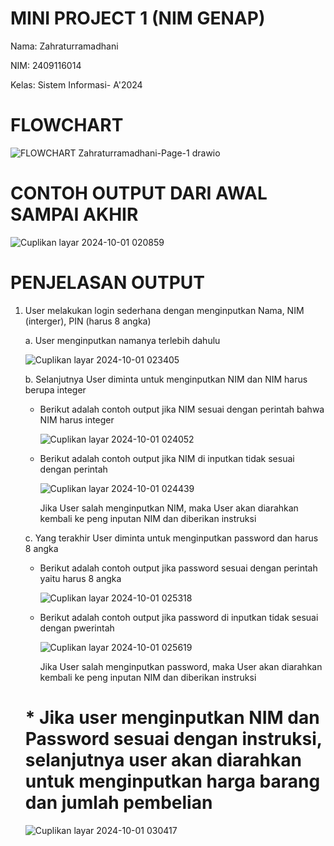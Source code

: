 # MINI PROJECT 1 (NIM GENAP)

Nama: Zahraturramadhani

NIM: 2409116014

Kelas: Sistem Informasi- A'2024


# FLOWCHART
![FLOWCHART Zahraturramadhani-Page-1 drawio](https://github.com/user-attachments/assets/5a18634e-e3da-4237-a736-3b20b10a2c01)

# CONTOH OUTPUT DARI AWAL SAMPAI AKHIR
![Cuplikan layar 2024-10-01 020859](https://github.com/user-attachments/assets/64278195-52e6-49e0-99f5-3b2acf552b37)

# PENJELASAN OUTPUT
1. User melakukan login sederhana dengan menginputkan Nama, NIM (interger), PIN (harus 8 angka)
   
   a. User menginputkan namanya terlebih dahulu
   
   ![Cuplikan layar 2024-10-01 023405](https://github.com/user-attachments/assets/09c20a97-2ccd-47e4-af7d-25c5d9ece513)

   b. Selanjutnya User diminta untuk menginputkan NIM dan NIM harus berupa integer

   * Berikut adalah contoh output jika NIM sesuai dengan perintah bahwa NIM harus integer
   
     ![Cuplikan layar 2024-10-01 024052](https://github.com/user-attachments/assets/0e58885e-d306-41ba-a731-b163c5e4d267)

   * Berikut adalah contoh output jika NIM di inputkan tidak sesuai dengan perintah
   
     ![Cuplikan layar 2024-10-01 024439](https://github.com/user-attachments/assets/20e5e659-a1ee-4856-832d-5ce234eaa51b)

     Jika User salah menginputkan NIM, maka User akan diarahkan kembali ke peng inputan NIM dan diberikan instruksi
     
   c. Yang terakhir User diminta untuk menginputkan password dan harus 8 angka

   * Berikut adalah contoh output jika password sesuai dengan perintah yaitu harus 8 angka

     ![Cuplikan layar 2024-10-01 025318](https://github.com/user-attachments/assets/cfb61b8c-fdfb-4474-a033-04e19ddc8d32)

   * Berikut adalah contoh output jika password di inputkan tidak sesuai dengan pwerintah

     ![Cuplikan layar 2024-10-01 025619](https://github.com/user-attachments/assets/f90380ed-7fb2-498a-b511-791aa592ec64)

     Jika User salah menginputkan password, maka User akan diarahkan kembali ke peng inputan NIM dan diberikan instruksi

   # * Jika user menginputkan NIM dan Password sesuai dengan instruksi, selanjutnya user akan diarahkan untuk menginputkan harga barang dan jumlah pembelian

   ![Cuplikan layar 2024-10-01 030417](https://github.com/user-attachments/assets/fb8931b8-3ea7-488c-be81-efc548277578)


     




